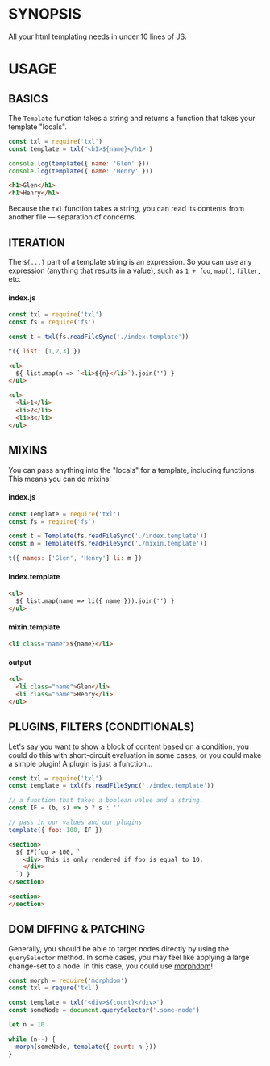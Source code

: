 # SYNOPSIS
All your html templating needs in under 10 lines of JS.

# USAGE

## BASICS
The `Template` function takes a string and returns a function that takes your
template "locals".

```js
const txl = require('txl')
const template = txl('<h1>${name}</h1>')

console.log(template({ name: 'Glen' }))
console.log(template({ name: 'Henry' }))
```

```html
<h1>Glen</h1>
<h1>Henry</h1>
```

Because the `txl` function takes a string, you can read its contents from
another file — separation of concerns.

## ITERATION
The `${...}` part of a template string is an expression. So you can use any
expression (anything that results in a value), such as `1 + foo`, `map()`,
`filter`, etc.

#### index.js
```js
const txl = require('txl')
const fs = require('fs')

const t = txl(fs.readFileSync('./index.template'))

t({ list: [1,2,3] })
```

```html
<ul>
  ${ list.map(n => `<li>${n}</li>`).join('') }
</ul>
```

```html
<ul>
  <li>1</li>
  <li>2</li>
  <li>3</li>
</ul>
```

## MIXINS
You can pass anything into the "locals" for a template, including functions.
This means you can do mixins!

#### index.js

```js
const Template = require('txl')
const fs = require('fs')

const t = Template(fs.readFileSync('./index.template'))
const m = Template(fs.readFileSync('./mixin.template'))

t({ names: ['Glen', 'Henry'] li: m })
```

#### index.template

```html
<ul>
  ${ list.map(name => li({ name })).join('') }
</ul>
```

#### mixin.template

```html
<li class="name">${name}</li>
```

#### output
```html
<ul>
  <li class="name">Glen</li>
  <li class="name">Henry</li>
</ul>
```

## PLUGINS, FILTERS (CONDITIONALS)
Let's say you want to show a block of content based on a condition, you could
do this with short-circuit evaluation in some cases, or you could make a simple
plugin! A plugin is just a function...

```js
const txl = require('txl')
const template = txl(fs.readFileSync('./index.template'))

// a function that takes a boolean value and a string.
const IF = (b, s) => b ? s : ''

// pass in our values and our plugins
template({ foo: 100, IF })
```

```html
<section>
  ${ IF(foo > 100, `
    <div> This is only rendered if foo is equal to 10.
    </div>
  `) }
</section>
```

```html
<section>
</section>
```

## DOM DIFFING & PATCHING
Generally, you should be able to target nodes directly by using the
`querySelector` method. In some cases, you may feel like applying a
large change-set to a node. In this case, you could use [morphdom][1]!

```js
const morph = require('morphdom')
const txl = requre('txl')

const template = txl('<div>${count}</div>')
const someNode = document.querySelector('.some-node')

let n = 10

while (n--) {
  morph(someNode, template({ count: n }))
}
```

[1]:https://github.com/patrick-steele-idem/morphdom
